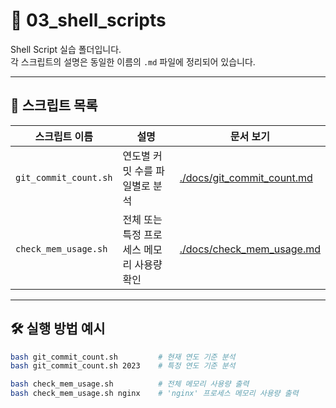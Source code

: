# 🐚 03_shell_scripts

Shell Script 실습 폴더입니다.  
각 스크립트의 설명은 동일한 이름의 `.md` 파일에 정리되어 있습니다.

---

## 📄 스크립트 목록

| 스크립트 이름             | 설명                                | 문서 보기                                      |
|---------------------------|-------------------------------------|------------------------------------------------|
| `git_commit_count.sh`     | 연도별 커밋 수를 파일별로 분석       | [./docs/git_commit_count.md](./git_commit_count.md)   |
| `check_mem_usage.sh`      | 전체 또는 특정 프로세스 메모리 사용량 확인 | [./docs/check_mem_usage.md](./check_mem_usage.md)     |

---

## 🛠 실행 방법 예시

```bash
bash git_commit_count.sh         # 현재 연도 기준 분석
bash git_commit_count.sh 2023    # 특정 연도 기준 분석

bash check_mem_usage.sh          # 전체 메모리 사용량 출력
bash check_mem_usage.sh nginx    # 'nginx' 프로세스 메모리 사용량 출력
